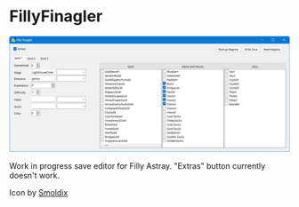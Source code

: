 # FillyFinagler

![Screenshot](https://raw.githubusercontent.com/ldyeax/FillyFinagler/main/screenshot.png)

Work in progress save editor for Filly Astray. "Extras" button currently doesn't work.

Icon by [Smoldix](https://derpibooru.org/images/1505955)
